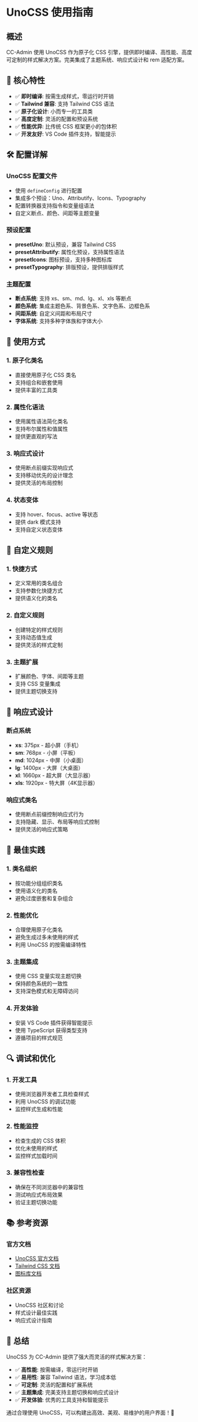 <!--
  @copyright Copyright (c) 2025 chichuang
  @license MIT
  @description CC-Admin 企业级后台管理框架 - unocss-guide
  本文件为 chichuang 原创，禁止擅自删除署名或用于商业用途。
-->

# UnoCSS 使用指南

## 概述

CC-Admin 使用 UnoCSS 作为原子化 CSS 引擎，提供即时编译、高性能、高度可定制的样式解决方案。完美集成了主题系统、响应式设计和 rem 适配方案。

## 🚀 核心特性

- ✅ **即时编译**: 按需生成样式，零运行时开销
- ✅ **Tailwind 兼容**: 支持 Tailwind CSS 语法
- ✅ **原子化设计**: 小而专一的工具类
- ✅ **高度定制**: 灵活的配置和预设系统
- ✅ **性能优异**: 比传统 CSS 框架更小的包体积
- ✅ **开发友好**: VS Code 插件支持，智能提示

## 🛠️ 配置详解

### UnoCSS 配置文件

- 使用 `defineConfig` 进行配置
- 集成多个预设：Uno、Attributify、Icons、Typography
- 配置转换器支持指令和变量组语法
- 自定义断点、颜色、间距等主题变量

### 预设配置

- **presetUno**: 默认预设，兼容 Tailwind CSS
- **presetAttributify**: 属性化预设，支持属性语法
- **presetIcons**: 图标预设，支持多种图标库
- **presetTypography**: 排版预设，提供排版样式

### 主题配置

- **断点系统**: 支持 xs、sm、md、lg、xl、xls 等断点
- **颜色系统**: 集成主题色系、背景色系、文字色系、边框色系
- **间距系统**: 自定义间距和布局尺寸
- **字体系统**: 支持多种字体族和字体大小

## 🎨 使用方式

### 1. 原子化类名

- 直接使用原子化 CSS 类名
- 支持组合和嵌套使用
- 提供丰富的工具类

### 2. 属性化语法

- 使用属性语法简化类名
- 支持布尔属性和值属性
- 提供更直观的写法

### 3. 响应式设计

- 使用断点前缀实现响应式
- 支持移动优先的设计理念
- 提供灵活的布局控制

### 4. 状态变体

- 支持 hover、focus、active 等状态
- 提供 dark 模式支持
- 支持自定义状态变体

## 🔧 自定义规则

### 1. 快捷方式

- 定义常用的类名组合
- 支持参数化快捷方式
- 提供语义化的类名

### 2. 自定义规则

- 创建特定的样式规则
- 支持动态值生成
- 提供灵活的样式定制

### 3. 主题扩展

- 扩展颜色、字体、间距等主题
- 支持 CSS 变量集成
- 提供主题切换支持

## 📱 响应式设计

### 断点系统

- **xs**: 375px - 超小屏（手机）
- **sm**: 768px - 小屏（平板）
- **md**: 1024px - 中屏（小桌面）
- **lg**: 1400px - 大屏（大桌面）
- **xl**: 1660px - 超大屏（大显示器）
- **xls**: 1920px - 特大屏（4K显示器）

### 响应式类名

- 使用断点前缀控制响应式行为
- 支持隐藏、显示、布局等响应式控制
- 提供灵活的响应式策略

## 🎯 最佳实践

### 1. 类名组织

- 按功能分组组织类名
- 使用语义化的类名
- 避免过度嵌套和复杂组合

### 2. 性能优化

- 合理使用原子化类名
- 避免生成过多未使用的样式
- 利用 UnoCSS 的按需编译特性

### 3. 主题集成

- 使用 CSS 变量实现主题切换
- 保持颜色系统的一致性
- 支持深色模式和无障碍访问

### 4. 开发体验

- 安装 VS Code 插件获得智能提示
- 使用 TypeScript 获得类型支持
- 遵循项目的样式规范

## 🔍 调试和优化

### 1. 开发工具

- 使用浏览器开发者工具检查样式
- 利用 UnoCSS 的调试功能
- 监控样式生成和性能

### 2. 性能监控

- 检查生成的 CSS 体积
- 优化未使用的样式
- 监控样式加载时间

### 3. 兼容性检查

- 确保在不同浏览器中的兼容性
- 测试响应式布局效果
- 验证主题切换功能

## 📚 参考资源

### 官方文档

- [UnoCSS 官方文档](https://unocss.dev/)
- [Tailwind CSS 文档](https://tailwindcss.com/docs)
- [图标库文档](https://icones.js.org/)

### 社区资源

- UnoCSS 社区和讨论
- 样式设计最佳实践
- 响应式设计指南

## 🎯 总结

UnoCSS 为 CC-Admin 提供了强大而灵活的样式解决方案：

- ✅ **高性能**: 按需编译，零运行时开销
- ✅ **易用性**: 兼容 Tailwind 语法，学习成本低
- ✅ **可定制**: 灵活的配置和扩展系统
- ✅ **主题集成**: 完美支持主题切换和响应式设计
- ✅ **开发体验**: 优秀的工具支持和智能提示

通过合理使用 UnoCSS，可以构建出高效、美观、易维护的用户界面！🚀

